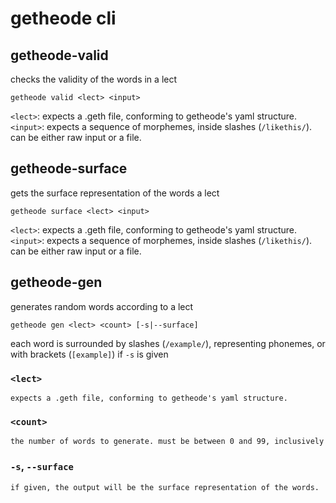 # getheode cli

## getheode-valid
checks the validity of the words in a lect

```
getheode valid <lect> <input>
```

`<lect>`:
    expects a .geth file, conforming to getheode's yaml structure.
`<input>`:
    expects a sequence of morphemes, inside slashes (`/likethis/`).
    can be either raw input or a file. 

## getheode-surface
gets the surface representation of the words a lect

```
getheode surface <lect> <input>
```

`<lect>`:
    expects a .geth file, conforming to getheode's yaml structure.
`<input>`:
    expects a sequence of morphemes, inside slashes (`/likethis/`).
    can be either raw input or a file. 


## getheode-gen
generates random words according to a lect

```
getheode gen <lect> <count> [-s|--surface]
```

each word is surrounded by slashes (`/example/`), representing phonemes, 
or with brackets (`[example]`) if `-s` is given

### `<lect>`
    expects a .geth file, conforming to getheode's yaml structure.
### `<count>`
    the number of words to generate. must be between 0 and 99, inclusively
### `-s`, `--surface`
    if given, the output will be the surface representation of the words. 

